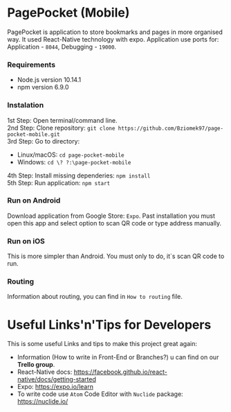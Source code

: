 PagePocket (Mobile) 
=
PagePocket is application to store bookmarks and pages in more organised way. It used React-Native technology with expo. Application use ports for: Application - `8044`, Debugging - `19000`. 

### Requirements
 - Node.js version 10.14.1
 - npm version 6.9.0

### Instalation
1st Step: Open terminal/command line. </br>
2nd Step: Clone repository: `git clone https://github.com/Bziomek97/page-pocket-mobile.git` </br>
3rd Step: Go to directory:
 - Linux/macOS: `cd page-pocket-mobile`
 - Windows: `cd \? ?:\page-pocket-mobile`

4th Step: Install missing dependeries: `npm install` </br>
5th Step: Run application: `npm start`

### Run on Android
Download application from Google Store: `Expo`. Past installation you must open this app and select option to scan QR code or type address manually.

### Run on iOS
This is more simpler than Android. You must only to do, it`s scan QR code to run.

### Routing
Information about routing, you can find in `How to routing` file.

Useful Links'n'Tips for Developers
======
This is some useful Links and tips to make this project great again:
 - Information (How to write in Front-End or Branches?) u can find on our **Trello group**.
 - React-Native docs: https://facebook.github.io/react-native/docs/getting-started
 - Expo: https://expo.io/learn
 - To write code use `Atom` Code Editor with `Nuclide` package: https://nuclide.io/
